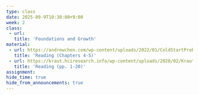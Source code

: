 ```yaml
---
type: class
date: 2025-09-9T10:30:00+9:00
week: 2
class:
 - url: 
   title: 'Foundations and Growth'
material:
 - url: https://andrewchen.com/wp-content/uploads/2022/01/ColdStartProb_9780062969743_AS0928_cc20_Final.pdf
   title: 'Reading (Chapters 4-5)'
 - url: https://kraut.hciresearch.info/wp-content/uploads/2020/02/Kraut10-Contribution-current.pdf
   title: 'Reading (pp. 1-20)'
assignment:
hide_time: true
hide_from_announcements: true
---
```

